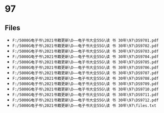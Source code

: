 # 97

## Files

- `F:/5000G电子书\2021书籍更新\D——电子书大全55G\读 书 30年\97\DS9701.pdf`
- `F:/5000G电子书\2021书籍更新\D——电子书大全55G\读 书 30年\97\DS9702.pdf`
- `F:/5000G电子书\2021书籍更新\D——电子书大全55G\读 书 30年\97\DS9703.pdf`
- `F:/5000G电子书\2021书籍更新\D——电子书大全55G\读 书 30年\97\DS9704.pdf`
- `F:/5000G电子书\2021书籍更新\D——电子书大全55G\读 书 30年\97\DS9705.pdf`
- `F:/5000G电子书\2021书籍更新\D——电子书大全55G\读 书 30年\97\DS9706.pdf`
- `F:/5000G电子书\2021书籍更新\D——电子书大全55G\读 书 30年\97\DS9707.pdf`
- `F:/5000G电子书\2021书籍更新\D——电子书大全55G\读 书 30年\97\DS9708.pdf`
- `F:/5000G电子书\2021书籍更新\D——电子书大全55G\读 书 30年\97\DS9709.pdf`
- `F:/5000G电子书\2021书籍更新\D——电子书大全55G\读 书 30年\97\DS9710.pdf`
- `F:/5000G电子书\2021书籍更新\D——电子书大全55G\读 书 30年\97\DS9711.pdf`
- `F:/5000G电子书\2021书籍更新\D——电子书大全55G\读 书 30年\97\DS9712.pdf`
- `F:/5000G电子书\2021书籍更新\D——电子书大全55G\读 书 30年\97\files.txt`
